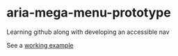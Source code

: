 # aria-mega-menu-prototype
Learning github along with developing an accessible nav

See a [working example](http://rawgit.com/skube/aria-mega-menu-prototype/master/prototype_3.html)
